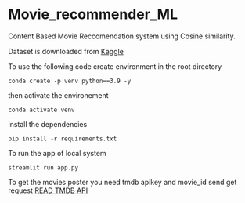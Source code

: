 # Movie_recommender_ML
Content Based Movie Reccomendation system using Cosine similarity. 

Dataset is downloaded from [Kaggle](https://www.kaggle.com/datasets/tmdb/tmdb-movie-metadata?select=tmdb_5000_movies.csv)

To use the following code create environment in the root directory
```
conda create -p venv python==3.9 -y
```
then activate the environement
```
conda activate venv
```
install the dependencies 
```
pip install -r requirements.txt
```
To run the app of local system
```
streamlit run app.py
```
To get the movies poster you need tmdb apikey and movie_id send get request
[READ TMDB API](https://developers.themoviedb.org/3/movies/get-movie-details)

